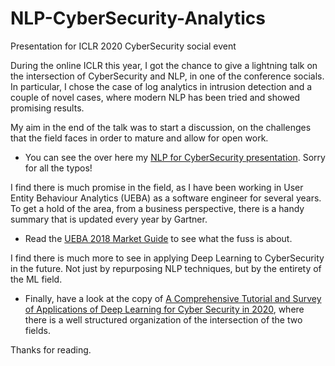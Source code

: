 # NLP-CyberSecurity-Analytics
Presentation for ICLR 2020 CyberSecurity social event

During the online ICLR this year, I got the chance to give a lightning talk on the intersection of CyberSecurity and NLP, in one of the conference socials. In particular, I chose the case of log analytics in intrusion detection and a couple of novel cases, where modern NLP has been tried and showed promising results.

My aim in the end of the talk was to start a discussion, on the challenges that the field faces in order to mature and allow for open work. 

- You can see the over here my [NLP for CyberSecurity presentation](./ICLR_Cybersecurity_NLP.pdf). Sorry for all the typos!

I find there is much promise in the field, as I have been working in User Entity Behaviour Analytics (UEBA) as a software engineer for several years. To get a hold of the area, from a business perspective, there is a handy summary that is updated every year by Gartner. 

- Read the [UEBA 2018 Market Guide](./gartner-market-guide-for-ueba-2018-analyst-report.pdf) to see what the fuss is about.

I find there is much more to see in applying Deep Learning to CyberSecurity in the future. Not just by repurposing NLP techniques, but by the entirety of the ML field.

- Finally, have a look at the copy of [A Comprehensive Tutorial and Survey of Applications of Deep Learning for Cyber Security in 2020](./IEEE_DL_Survey_exact.pdf), where there is a well structured organization of the intersection of the two fields.

Thanks for reading.
